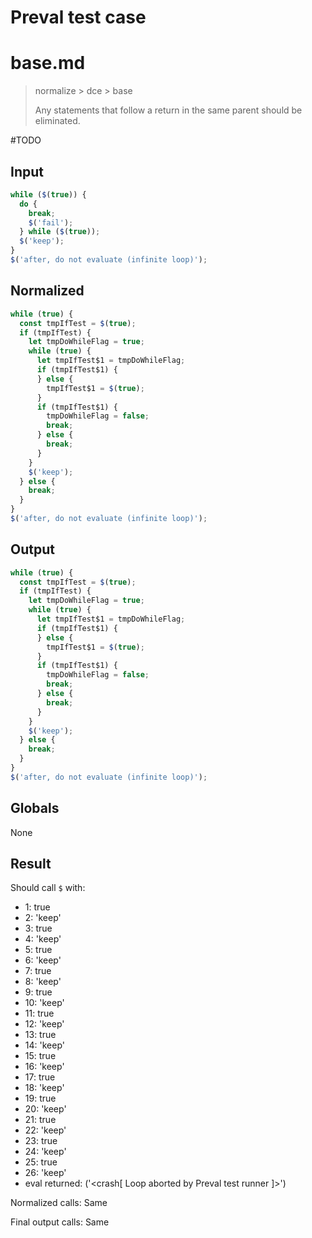 # Preval test case

# base.md

> normalize > dce > base
>
> Any statements that follow a return in the same parent should be eliminated.

#TODO

## Input

`````js filename=intro
while ($(true)) {
  do {
    break;
    $('fail');
  } while ($(true));
  $('keep');
}
$('after, do not evaluate (infinite loop)');
`````

## Normalized

`````js filename=intro
while (true) {
  const tmpIfTest = $(true);
  if (tmpIfTest) {
    let tmpDoWhileFlag = true;
    while (true) {
      let tmpIfTest$1 = tmpDoWhileFlag;
      if (tmpIfTest$1) {
      } else {
        tmpIfTest$1 = $(true);
      }
      if (tmpIfTest$1) {
        tmpDoWhileFlag = false;
        break;
      } else {
        break;
      }
    }
    $('keep');
  } else {
    break;
  }
}
$('after, do not evaluate (infinite loop)');
`````

## Output

`````js filename=intro
while (true) {
  const tmpIfTest = $(true);
  if (tmpIfTest) {
    let tmpDoWhileFlag = true;
    while (true) {
      let tmpIfTest$1 = tmpDoWhileFlag;
      if (tmpIfTest$1) {
      } else {
        tmpIfTest$1 = $(true);
      }
      if (tmpIfTest$1) {
        tmpDoWhileFlag = false;
        break;
      } else {
        break;
      }
    }
    $('keep');
  } else {
    break;
  }
}
$('after, do not evaluate (infinite loop)');
`````

## Globals

None

## Result

Should call `$` with:
 - 1: true
 - 2: 'keep'
 - 3: true
 - 4: 'keep'
 - 5: true
 - 6: 'keep'
 - 7: true
 - 8: 'keep'
 - 9: true
 - 10: 'keep'
 - 11: true
 - 12: 'keep'
 - 13: true
 - 14: 'keep'
 - 15: true
 - 16: 'keep'
 - 17: true
 - 18: 'keep'
 - 19: true
 - 20: 'keep'
 - 21: true
 - 22: 'keep'
 - 23: true
 - 24: 'keep'
 - 25: true
 - 26: 'keep'
 - eval returned: ('<crash[ Loop aborted by Preval test runner ]>')

Normalized calls: Same

Final output calls: Same
